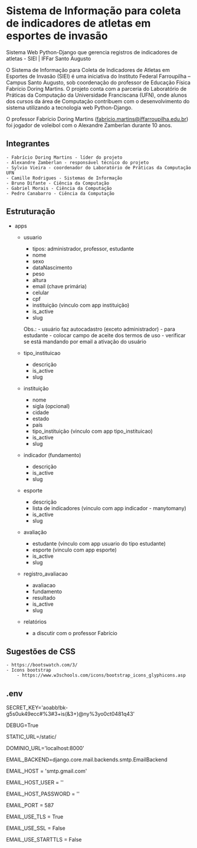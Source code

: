 # Sistema de Informação para coleta de indicadores de atletas em esportes de invasão

Sistema Web Python-Django que gerencia registros de indicadores de atletas - SIEI | IFFar Santo Augusto

O Sistema de Informação para Coleta de Indicadores de Atletas em Esportes de Invasão (SIEI) é uma iniciativa do Instituto Federal Farroupilha – Campus Santo Augusto, sob coordenação do professor de Educação Física Fabrício Doring Martins. O projeto conta com a parceria do Laboratório de Práticas da Computação da Universidade Franciscana (UFN), onde alunos dos cursos da área de Computação contribuem com o desenvolvimento do sistema utilizando a tecnologia web Python-Django.

O professor Fabrício Doring Martins (fabricio.martins@iffarroupilha.edu.br) foi jogador de voleibol com o Alexandre Zamberlan durante 10 anos.

## Integrantes
    - Fabrício Doring Martins - líder do projeto
    - Alexandre Zamberlan - responsável técnico do projeto
    - Sylvio Vieira - coordenador do Laboratório de Práticas da Computação UFN
    - Camille Rodrigues - Sistemas de Informação
    - Bruno Difante - Ciência da Computação
    - Gabriel Morais - Ciência da Computação
    - Pedro Canabarro - Ciência da Computação

## Estruturação

- apps
    - usuario
        - tipos: administrador, professor, estudante
        - nome
        - sexo
        - dataNascimento
        - peso
        - altura
        - email (chave primária)
        - celular
        - cpf
        - instituição (vinculo com app instituição)
        - is_active
        - slug

        Obs.:
            - usuário faz autocadastro (exceto administrador) - para estudante
                - colocar campo de aceite dos termos de uso
                - verificar se está mandando por email a ativação do usuário
    
    - tipo_instituicao
        - descrição
        - is_active
        - slug

    - instituição
        - nome
        - sigla (opcional)
        - cidade
        - estado
        - país
        - tipo_instituição (vinculo com app tipo_instituicao)
        - is_active
        - slug

    - indicador (fundamento) 
        - descrição                
        - is_active
        - slug
        
    - esporte
        - descrição
        - lista de indicadores (vinculo com app indicador - manytomany)
        - is_active
        - slug
        
    - avaliação
        - estudante (vinculo com app usuario do tipo estudante)
        - esporte (vinculo com app esporte)
        - is_active
        - slug

    - registro_avaliacao
        - avaliacao
        - fundamento
        - resultado
        - is_active
        - slug

    - relatórios
        - a discutir com o professor Fabrício
        

## Sugestões de CSS
    - https://bootswatch.com/3/
    - Icons bootstrap 
        - https://www.w3schools.com/icons/bootstrap_icons_glyphicons.asp

## .env

SECRET_KEY='aoabb!bk-g5s0uk49ecc#%3#3+is(&3+)@ny%3yo0ct0481q43'

DEBUG=True

STATIC_URL=/static/

DOMINIO_URL='localhost:8000'

EMAIL_BACKEND=django.core.mail.backends.smtp.EmailBackend

EMAIL_HOST = 'smtp.gmail.com'

EMAIL_HOST_USER = ''

EMAIL_HOST_PASSWORD = ''

EMAIL_PORT = 587

EMAIL_USE_TLS = True

EMAIL_USE_SSL = False

EMAIL_USE_STARTTLS = False

